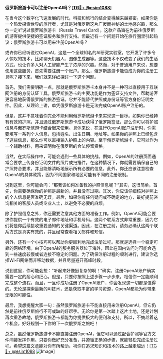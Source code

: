 **俄罗斯旅游卡可以注册OpenAI吗？[[TG💪+ @esim1088](https://t.me/s/esim1088)]**

在当今这个数字化飞速发展的时代，科技和旅行的结合变得越来越紧密。如果你是一个热爱探索世界的旅行者，尤其是对俄罗斯这片广袤而神秘的土地感兴趣，那么你一定听说过俄罗斯旅游卡（Russia Travel Card）。这款产品旨在为前往俄罗斯的游客提供便捷的签证服务和旅行支持。但最近有一个问题开始在旅行圈里引起热议：俄罗斯旅游卡可以用来注册OpenAI吗？

或许你已经听说过OpenAI，这是一个全球知名的AI研究实验室，它开发了许多令人惊叹的技术，比如聊天机器人、图像生成器等。这些技术不仅改变了我们的生活方式，也让许多人对人工智能产生了浓厚的兴趣。然而，对于普通用户来说，想要使用这些服务，首先需要注册一个账户。那么，俄罗斯旅游卡能否成为你的注册工具呢？接下来，我们就来详细探讨一下这个问题。

首先，我们需要明确一点，那就是俄罗斯旅游卡本身并不是一种可以直接用于互联网注册的身份认证工具。俄罗斯旅游卡的主要功能是作为签证支持文件，帮助游客更容易地获得俄罗斯的旅游签证。它并不能替代护照或身份证等官方身份证明文件。因此，从理论上讲，单凭俄罗斯旅游卡是无法完成OpenAI账户注册的。

但是，这并不意味着你完全不能利用俄罗斯旅游卡来实现这一目标。如果你已经持有有效的护照，并且通过俄罗斯旅游卡成功获得了俄罗斯签证，那么你可以将护照信息与俄罗斯旅游卡结合起来使用。具体来说，在进行OpenAI账户注册时，你需要填写一系列个人信息，包括姓名、出生日期、地址等。如果你的护照上已经包含了这些信息，那么你可以直接输入护照上的内容。至于俄罗斯旅游卡，它可以作为一个辅助材料，用来证明你在俄罗斯的合法停留资格。

当然，在实际操作中，可能会遇到一些具体的挑战。例如，OpenAI的注册页面通常会要求上传身份证明文件的照片或扫描件。在这种情况下，你就需要确保自己的护照符合要求，并且能够清晰地展示所有必要的信息。此外，你还应该注意检查OpenAI的具体政策，因为不同国家和地区可能有不同的注册限制。

说到这里，你可能会问：“那我该如何准备我的护照信息呢？”其实，这很简单。首先，你需要确保你的护照是最新的，并且没有过期。其次，你应该仔细核对护照上的个人信息是否准确无误。最后，如果你有任何疑问或不确定的地方，最好提前咨询相关的客服人员或专业人士，以避免不必要的麻烦。

除了护照信息之外，你还需要注意其他方面的准备工作。例如，OpenAI可能会要求你提供一个有效的电子邮件地址和手机号码。这两个联系方式非常重要，因为它们将是你后续接收重要通知的关键渠道。因此，在注册之前，请务必确认这两个联系方式是真实有效的，并且经常查看相关邮件和短信。

另外，还有一个小技巧可以帮助你更顺利地完成注册过程。那就是选择一个稳定可靠的网络环境。由于OpenAI的服务服务器位于海外，因此在国内访问时可能会遇到一些速度较慢或者连接不稳定的问题。为了确保注册过程的顺利进行，建议你选择Wi-Fi网络而非移动数据，并且尽量避开高峰时段。

说到这里，你可能会想：“听起来好像挺复杂的啊！”确实，注册OpenAI账户确实需要一定的耐心和细心。但是，只要你按照上述步骤一步步来，相信你一定能顺利完成整个流程。而且，一旦你成功注册了OpenAI账户，你会发现这一切都是值得的。无论是探索最新的AI技术，还是获取丰富的学习资源，OpenAI都能为你带来无限的可能性。

最后，我想提醒大家一句：虽然俄罗斯旅游卡不能直接用来注册OpenAI，但它仍然是前往俄罗斯旅行不可或缺的好帮手。无论你是第一次踏上这片土地，还是计划再次重游故地，俄罗斯旅游卡都能为你提供极大的便利和支持。所以，不妨趁着这个机会，好好规划一下你的下一次俄罗斯之旅吧！

总之，虽然俄罗斯旅游卡不能直接注册OpenAI，但它可以通过配合护照等官方文件间接发挥作用。只要你做好充分准备，并遵循正确的步骤，就能轻松完成注册过程。希望这篇文章能对你有所帮助，祝你在追求知识和技术的路上越走越远！[[TG💪+ @esim1088](https://t.me/s/esim1088) ![Image](https://i.postimg.cc/4NQfJmqS/Snipaste-2025-05-13-00-14-12.png)]